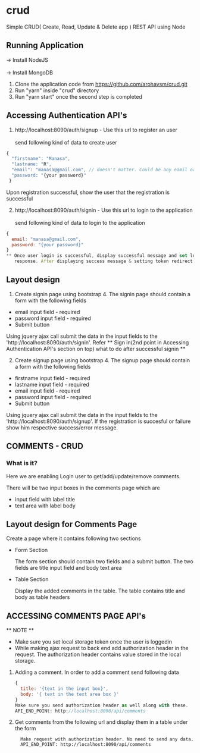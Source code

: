 # crud

Simple CRUD( Create, Read, Update & Delete app ) REST API using Node

## Running Application

-> Install NodeJS <br/>  
-> Install MongoDB

1. Clone the application code from https://github.com/arohavsm/crud.git <br/>  
2. Run "yarn" inside "crud" directory <br/>  
3. Run "yarn start" once the second step is completed <br/>  

## Accessing Authentication API's

1. http://localhost:8090/auth/signup - Use this url to register an user <br/>  
  send following kind of data to create user <br/>  
  ```javascript
  { 
    "firstname": "Manasa", 
    "lastname: "R",
    "email": "manasa@gmail.com", // doesn't matter. Could be any eamil or normal username <br/>  
    "password: "{your password}"
   }
   ```
   Upon registration successful, show the user that the registration is successful <br/>  
   
2. http://localhost:8090/auth/signin - Use this url to login to the application <br/>  
  send following kind of data to login to the application
  ```javascript
  { 
    email: "manasa@gmail.com",
    password: "{your password}"
  }
  ** Once user login is successful, display successful message and set local storage using the token in the
     response. After displaying success message & setting token redirect user to comments page after 200ms **
  ```
  
## Layout design

1. Create signin page using bootstrap 4. The signin page should contain a form with the following fields <br/>  
  - email input field - required
  - password input field - required  
  - Submit button 
  
  Using jquery ajax call submit the data in the input fields to the 'http://localhost:8090/auth/signin'.
  Refer ** Sign in(2nd point in Accessing Authentication API's section on top) what to do after successful signin **
  
2. Create signup page using bootstrap 4. The signup page should contain a form with the following fields <br/>  
  - firstname input field - required 
  - lastname input field - required
  - email input field - required
  - password input field - required
  - Submit button


  Using jquery ajax call submit the data in the input fields to the 'http://localhost:8090/auth/signup'. 
  If the registration is succesful or failure show him respective success/error message.


## COMMENTS - CRUD
### What is it?
Here we are enabling Login user to get/add/update/remove comments.

There will be two input boxes in the comments page which are

 - input field with label title
 - text area with label body

## Layout design for Comments Page
  Create a page where it contains following two sections

  - Form Section
  
    The form section should contain two fields and a submit button. The two fields are title input field and body text area

  - Table Section
  
    Display the added comments in the table. The table contains title and body as table headers

 ## ACCESSING COMMENTS PAGE API's

  ** NOTE **

 - Make sure you set local storage token once the user is loggedin
 - While making ajax request to back end add authorization header in the request.
   The authorization header contains value stored in the local storage.

 1. Adding a comment. In order to add a comment send following data

    ```javascript
    {
      title: '{text in the input box}',
      body: '{ text in the text area box }'
    }
    Make sure you send authorization header as well along with these.
    API_END_POINt: http://localhost:8090/api/comments
    ```
 2. Get comments from the following url and display them in a table under the form

    ```
      Make request with authorization header. No need to send any data.
      API_END_POINT: http://localhost:8090/api/comments
    ```
